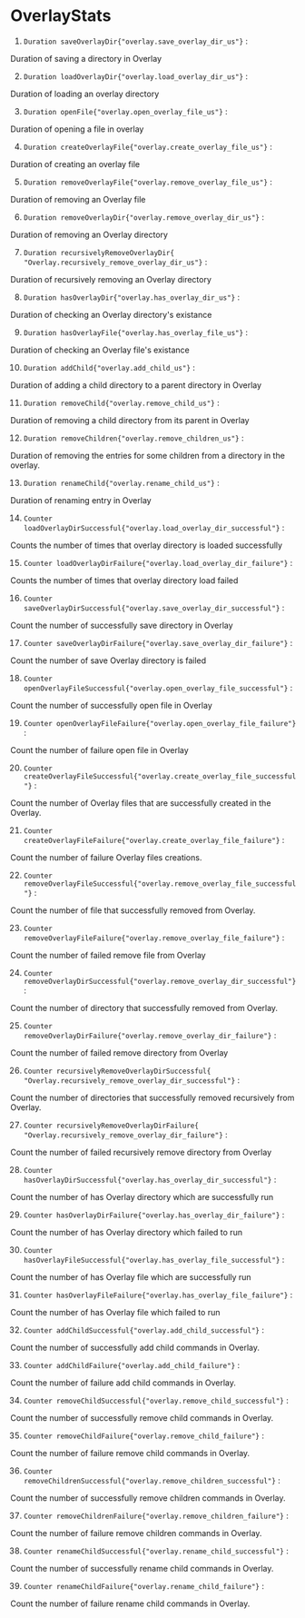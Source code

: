 OverlayStats
===============

1. `Duration saveOverlayDir{"overlay.save_overlay_dir_us"}` :

Duration of saving a directory in Overlay


2. `Duration loadOverlayDir{"overlay.load_overlay_dir_us"}` :

Duration of loading an overlay directory


3. `Duration openFile{"overlay.open_overlay_file_us"}` :

Duration of opening a file in overlay


4. `Duration createOverlayFile{"overlay.create_overlay_file_us"}` :

Duration of creating an overlay file


5. `Duration removeOverlayFile{"overlay.remove_overlay_file_us"}` :

Duration of removing an Overlay file


6. `Duration removeOverlayDir{"overlay.remove_overlay_dir_us"}` :

Duration of removing an Overlay directory


7. `Duration recursivelyRemoveOverlayDir{ "Overlay.recursively_remove_overlay_dir_us"}` :

Duration of recursively removing an Overlay directory


8. `Duration hasOverlayDir{"overlay.has_overlay_dir_us"}` :

Duration of checking an Overlay directory's existance


9. `Duration hasOverlayFile{"overlay.has_overlay_file_us"}` :

Duration of checking an Overlay file's existance


10. `Duration addChild{"overlay.add_child_us"}` :

Duration of adding a child directory to a parent directory in Overlay


11. `Duration removeChild{"overlay.remove_child_us"}` :

Duration of removing a child directory from its parent in Overlay


12. `Duration removeChildren{"overlay.remove_children_us"}` :

Duration of removing the entries for some children from a directory in the overlay.


13. `Duration renameChild{"overlay.rename_child_us"}` :

Duration of renaming entry in Overlay


14. `Counter loadOverlayDirSuccessful{"overlay.load_overlay_dir_successful"}` :

Counts the number of times that overlay directory is loaded successfully


15. `Counter loadOverlayDirFailure{"overlay.load_overlay_dir_failure"}` :

Counts the number of times that overlay directory load failed


16. `Counter saveOverlayDirSuccessful{"overlay.save_overlay_dir_successful"}` :

Count the number of successfully save directory in Overlay


17. `Counter saveOverlayDirFailure{"overlay.save_overlay_dir_failure"}` :

Count the number of save Overlay directory is failed


18. `Counter openOverlayFileSuccessful{"overlay.open_overlay_file_successful"}` :

Count the number of successfully open file in Overlay


19. `Counter openOverlayFileFailure{"overlay.open_overlay_file_failure"}` :

Count the number of failure open file in Overlay


20. `Counter createOverlayFileSuccessful{"overlay.create_overlay_file_successful"}` :

Count the number of Overlay files that are successfully created in the Overlay.


21. `Counter createOverlayFileFailure{"overlay.create_overlay_file_failure"}` :

Count the number of failure Overlay files creations.


22. `Counter removeOverlayFileSuccessful{"overlay.remove_overlay_file_successful"}` :

Count the number of file that successfully removed from Overlay.


23. `Counter removeOverlayFileFailure{"overlay.remove_overlay_file_failure"}` :

Count the number of failed remove file from Overlay


24. `Counter removeOverlayDirSuccessful{"overlay.remove_overlay_dir_successful"}` :

Count the number of directory that successfully removed from Overlay.


25. `Counter removeOverlayDirFailure{"overlay.remove_overlay_dir_failure"}` :

Count the number of failed remove directory from Overlay


26. `Counter recursivelyRemoveOverlayDirSuccessful{ "Overlay.recursively_remove_overlay_dir_successful"}` :

Count the number of directories that successfully removed recursively from Overlay.


27. `Counter recursivelyRemoveOverlayDirFailure{ "Overlay.recursively_remove_overlay_dir_failure"}` :

Count the number of failed recursively remove directory from Overlay


28. `Counter hasOverlayDirSuccessful{"overlay.has_overlay_dir_successful"}` :

Count the number of has Overlay directory which are successfully run


29. `Counter hasOverlayDirFailure{"overlay.has_overlay_dir_failure"}` :

Count the number of has Overlay directory which failed to run


30. `Counter hasOverlayFileSuccessful{"overlay.has_overlay_file_successful"}` :

Count the number of has Overlay file which are successfully run


31. `Counter hasOverlayFileFailure{"overlay.has_overlay_file_failure"}` :

Count the number of has Overlay file which failed to run


32. `Counter addChildSuccessful{"overlay.add_child_successful"}` :

Count the number of successfully add child commands in Overlay.


33. `Counter addChildFailure{"overlay.add_child_failure"}` :

Count the number of failure add child commands in Overlay.


34. `Counter removeChildSuccessful{"overlay.remove_child_successful"}` :

Count the number of successfully remove child commands in Overlay.


35. `Counter removeChildFailure{"overlay.remove_child_failure"}` :

Count the number of failure remove child commands in Overlay.


36. `Counter removeChildrenSuccessful{"overlay.remove_children_successful"}` :

Count the number of successfully remove children commands in Overlay.


37. `Counter removeChildrenFailure{"overlay.remove_children_failure"}` :

Count the number of failure remove children commands in Overlay.


38. `Counter renameChildSuccessful{"overlay.rename_child_successful"}` :

Count the number of successfully rename child commands in Overlay.


39. `Counter renameChildFailure{"overlay.rename_child_failure"}` :

Count the number of failure rename child commands in Overlay.
